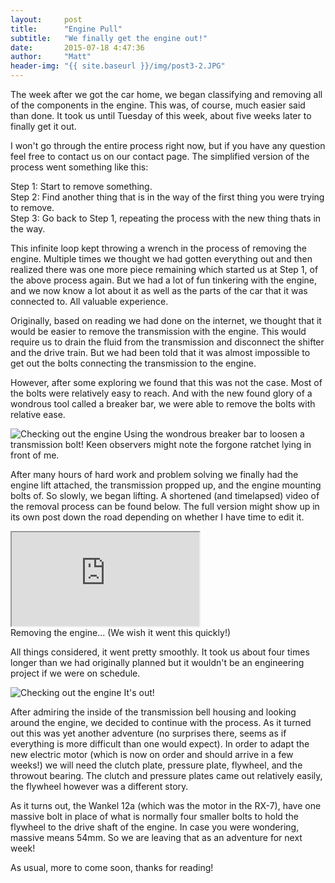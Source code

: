 ```yaml
---
layout:     post
title:      "Engine Pull"
subtitle:   "We finally get the engine out!"
date:       2015-07-18 4:47:36
author:     "Matt"
header-img: "{{ site.baseurl }}/img/post3-2.JPG"
---
```


<p>The week after we got the car home, we began classifying and removing all of the components in the engine. This was, of course, much easier said than done. It took us until Tuesday of this week, about five weeks later to finally get it out.</p>

<p>I won't go through the entire process right now, but if you have any question feel free to contact us on our contact page. The simplified version of the process went something like this:</p>

<p>Step 1: Start to remove something.<br />Step 2: Find another thing that is in the way of the first thing you were trying to remove.<br />Step 3: Go back to Step 1, repeating the process with the new thing thats in the way.</p>

<p>This infinite loop kept throwing a wrench in the process of removing the engine. Multiple times we thought we had gotten everything out and then realized there was one more piece remaining which started us at Step 1, of the above process again. But we had a lot of fun tinkering with the engine, and we now know a lot about it as well as the parts of the car that it was connected to. All valuable experience.</p>

<p>Originally, based on reading we had done on the internet, we thought that it would be easier to remove the transmission with the engine. This would require us to drain the fluid from the transmission and disconnect the shifter and the drive train. But we had been told that it was almost impossible to get out the bolts connecting the transmission to the engine.</p>

<p>However, after some exploring we found that this was not the case. Most of the bolts were relatively easy to reach. And with the new found glory of a wondrous tool called a breaker bar, we were able to remove the bolts with relative ease.</p>

<img src="{{ site.baseurl }}/img/post3-1.JPG" alt="Checking out the engine">
<span class="caption text-muted">Using the wondrous breaker bar to loosen a transmission bolt! Keen observers might note the forgone ratchet lying in front of me.</span>

<p>After many hours of hard work and problem solving we finally had the engine lift attached, the transmission propped up, and the engine mounting bolts of. So slowly, we began lifting. A shortened (and timelapsed) video of the removal process can be found below. The full version might show up in its own post down the road depending on whether I have time to edit it.</p>

<div class="embed-responsive embed-responsive-16by9"> <iframe class="embed-responsive-item" src="https://www.youtube.com/embed/FZ96vlpdzzU"></iframe></div>
<span class="caption text-muted">Removing the engine... (We wish it went this quickly!)</span>

<p>All things considered, it went pretty smoothly. It took us about four times longer than we had originally planned but it wouldn't be an engineering project if we were on schedule.</p>

<img src="{{ site.baseurl }}/img/post3-2.JPG" alt="Checking out the engine">
<span class="caption text-muted">It's out!</span>

<p>After admiring the inside of the transmission bell housing and looking around the engine, we decided to continue with the process. As it turned out this was yet another adventure (no surprises there, seems as if everything is more difficult than one would expect). In order to adapt the new electric motor (which is now on order and should arrive in a few weeks!) we will need the clutch plate, pressure plate, flywheel, and the throwout bearing. The clutch and pressure plates came out relatively easily, the flywheel however was a different story.</p>

<p>As it turns out, the Wankel 12a (which was the motor in the RX-7), have one massive bolt in place of what is normally four smaller bolts to hold the flywheel to the drive shaft of the engine. In case you were wondering, massive means 54mm. So we are leaving that as an adventure for next week!</p>

<p>As usual, more to come soon, thanks for reading!</p>